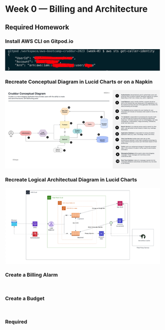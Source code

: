 # Week 0 — Billing and Architecture

## Required Homework

### Install AWS CLI on Gitpod.io
![](../_docs/assets/journal/gitpod-credentials.png)

### Recreate Conceptual Diagram in Lucid Charts or on a Napkin	
![AWS Conceptual Diagram](../_docs/assets/journal/cruddur-conceptual-diagram-week-0.png)


### Recreate Logical Architectual Diagram in Lucid Charts	
![AWS Logical Diagram](../_docs/assets/journal/cruddur-logical-diagram.png)


### Create a Billing Alarm	
![]()


### Create a Budget
![]()

### Required